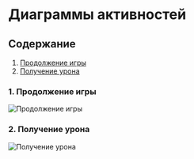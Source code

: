 # Диаграммы активностей

## Содержание
1. [Продолжение игры](#continue)  
2. [Получение урона](#damage)  

<a name="continue"/>

### 1. Продолжение игры
![Продолжение игры](https://github.com/maxim265/See-the-Light/blob/main/diagrams/images/activity%20continue.jpg)

<a name="damage"/>

### 2. Получение урона
![Получение урона](https://github.com/maxim265/See-the-Light/blob/main/diagrams/images/activity%20damage.jpg)

